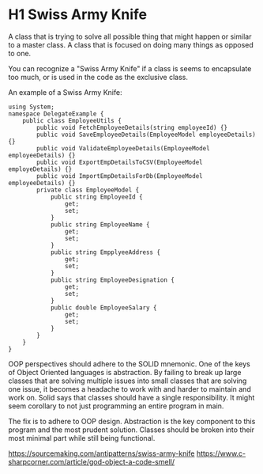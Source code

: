 # H1 Swiss Army Knife


A class that is trying to solve all possible thing that might happen or similar to a master class. A class that is focused on doing many things as opposed to one.

You can recognize a "Swiss Army Knife" if a class is seems to encapsulate too much, or is used in the code as the exclusive class.


An example of a Swiss Army Knife:
```
using System;
namespace DelegateExample {
    public class EmployeeUtils {
        public void FetchEmployeeDetails(string employeeId) {}
        public void SaveEmployeeDetails(EmployeeModel employeeDetails) {}
        public void ValidateEmployeeDetails(EmployeeModel employeeDetails) {}
        public void ExportEmpDetailsToCSV(EmployeeModel employeDetails) {}
        public void ImportEmpDetailsForDb(EmployeeModel employeeDetails) {}
        private class EmployeeModel {
            public string EmployeeId {
                get;
                set;
            }
            public string EmployeeName {
                get;
                set;
            }
            public string EmpplyeeAddress {
                get;
                set;
            }
            public string EmployeeDesignation {
                get;
                set;
            }
            public double EmployeeSalary {
                get;
                set;
            }
        }
    }
}
```

OOP perspectives should adhere to the SOLID mnemonic. One of the keys of Object Oriented languages is abstraction. By failing to break up large classes that are solving multiple issues into small classes that are solving one issue, it becomes a headache to work with and harder to maintain and work on.  Solid says that classes should have a single responsibility. It might seem corollary to not just programming an entire program in main.

The fix is to adhere to OOP design. Abstraction is the key component to this program and the most prudent solution. 
Classes should be broken into their most minimal part while still being functional.


https://sourcemaking.com/antipatterns/swiss-army-knife
https://www.c-sharpcorner.com/article/god-object-a-code-smell/
